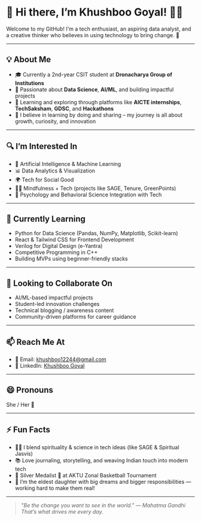 # 👋 Hi there, I’m Khushboo Goyal! 👩‍💻

Welcome to my GitHub! I'm a tech enthusiast, an aspiring data analyst, and a creative thinker who believes in using technology to bring change. 🌱

---

## 💡 About Me

- 🎓 Currently a 2nd-year CSIT student at **Dronacharya Group of Institutions**
- 🎯 Passionate about **Data Science**, **AI/ML**, and building impactful projects
- 🧠 Learning and exploring through platforms like **AICTE internships**, **TechSaksham**, **GDSC**, and **Hackathons**
- 💬 I believe in learning by doing and sharing – my journey is all about growth, curiosity, and innovation

---

## 🔍 I’m Interested In

- 🤖 Artificial Intelligence & Machine Learning
- 📊 Data Analytics & Visualization
- 🌍 Tech for Social Good
- 🧘‍♀️ Mindfulness + Tech (projects like SAGE, Tenure, GreenPoints)
- 🧠 Psychology and Behavioral Science Integration with Tech

---

## 🌱 Currently Learning

- Python for Data Science (Pandas, NumPy, Matplotlib, Scikit-learn)
- React & Tailwind CSS for Frontend Development
- Verilog for Digital Design (e-Yantra)
- Competitive Programming in C++
- Building MVPs using beginner-friendly stacks

---

## 🤝 Looking to Collaborate On

- AI/ML-based impactful projects
- Student-led innovation challenges
- Technical blogging / awareness content
- Community-driven platforms for career guidance

---

## 📫 Reach Me At

- 📧 Email: [khushboo12244@gmail.com](mailto:khushboo12244@gmail.com)  
- 💼 LinkedIn: [Khushboo Goyal](https://www.linkedin.com/in/khushboo-goyal-32bab0291)

---

## 😄 Pronouns

She / Her 🌸

---

## ⚡ Fun Facts

- 🧘‍♀️ I blend spirituality & science in tech ideas (like SAGE & Spiritual Jasvis)
- 📚 Love journaling, storytelling, and weaving Indian touch into modern tech
- 🏀 Silver Medalist 🥈 at AKTU Zonal Basketball Tournament
- 💪 I’m the eldest daughter with big dreams and bigger responsibilities — working hard to make them real!

---

> *"Be the change you want to see in the world." — Mahatma Gandhi*  
> *That’s what drives me every day.*

<!---
Khushboo1976/Khushboo1976 is a ✨ special ✨ repository because its `README.md` appears on your GitHub profile.
You can click the Preview link to see your profile README.
--->
